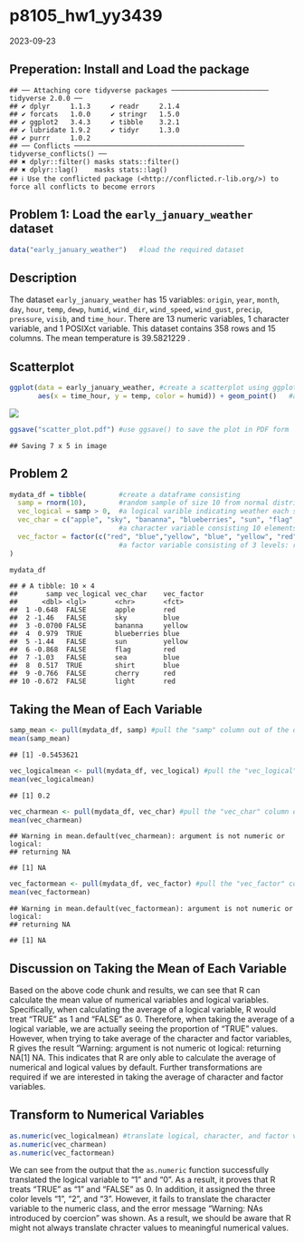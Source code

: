 p8105_hw1_yy3439
================
2023-09-23

## Preperation: Install and Load the package

    ## ── Attaching core tidyverse packages ──────────────────────── tidyverse 2.0.0 ──
    ## ✔ dplyr     1.1.3     ✔ readr     2.1.4
    ## ✔ forcats   1.0.0     ✔ stringr   1.5.0
    ## ✔ ggplot2   3.4.3     ✔ tibble    3.2.1
    ## ✔ lubridate 1.9.2     ✔ tidyr     1.3.0
    ## ✔ purrr     1.0.2     
    ## ── Conflicts ────────────────────────────────────────── tidyverse_conflicts() ──
    ## ✖ dplyr::filter() masks stats::filter()
    ## ✖ dplyr::lag()    masks stats::lag()
    ## ℹ Use the conflicted package (<http://conflicted.r-lib.org/>) to force all conflicts to become errors

## Problem 1: Load the `early_january_weather` dataset

``` r
data("early_january_weather")   #load the required dataset
```

## Description

The dataset `early_january_weather` has 15 variables: `origin`, `year`,
`month`, `day`, `hour`, `temp`, `dewp`, `humid`, `wind_dir`,
`wind_speed`, `wind_gust`, `precip`, `pressure`, `visib`, and
`time_hour`. There are 13 numeric variables, 1 character variable, and 1
POSIXct variable. This dataset contains 358 rows and 15 columns. The
mean temperature is 39.5821229 .

## Scatterplot

``` r
ggplot(data = early_january_weather, #create a scatterplot using ggplot
       aes(x = time_hour, y = temp, color = humid)) + geom_point()   #add color 
```

![](p8105_hw1_yy3439_files/figure-gfm/unnamed-chunk-3-1.png)<!-- -->

``` r
ggsave("scatter_plot.pdf") #use ggsave() to save the plot in PDF form
```

    ## Saving 7 x 5 in image

## Problem 2

``` r
mydata_df = tibble(        #create a dataframe consisting 
  samp = rnorm(10),        #random sample of size 10 from normal distribution using rnorm function
  vec_logical = samp > 0,  #a logical varible indicating weather each smaple is greater than 0 
  vec_char = c("apple", "sky", "bananna", "blueberries", "sun", "flag", "sea", "shirt", "cherry", "light"),  
                           #a character variable consisting 10 elements
  vec_factor = factor(c("red", "blue","yellow", "blue", "yellow", "red", "blue", "blue", "red", "red"))
                           #a factor variable consisting of 3 levels: red, blue, and yellow
)

mydata_df
```

    ## # A tibble: 10 × 4
    ##       samp vec_logical vec_char    vec_factor
    ##      <dbl> <lgl>       <chr>       <fct>     
    ##  1 -0.648  FALSE       apple       red       
    ##  2 -1.46   FALSE       sky         blue      
    ##  3 -0.0700 FALSE       bananna     yellow    
    ##  4  0.979  TRUE        blueberries blue      
    ##  5 -1.44   FALSE       sun         yellow    
    ##  6 -0.868  FALSE       flag        red       
    ##  7 -1.03   FALSE       sea         blue      
    ##  8  0.517  TRUE        shirt       blue      
    ##  9 -0.766  FALSE       cherry      red       
    ## 10 -0.672  FALSE       light       red

## Taking the Mean of Each Variable

``` r
samp_mean <- pull(mydata_df, samp) #pull the "samp" column out of the dataframe and take the mean of it 
mean(samp_mean)
```

    ## [1] -0.5453621

``` r
vec_logicalmean <- pull(mydata_df, vec_logical) #pull the "vec_logical" column out of the dataframe and take the mean of it 
mean(vec_logicalmean)
```

    ## [1] 0.2

``` r
vec_charmean <- pull(mydata_df, vec_char) #pull the "vec_char" column out of the dataframe and take the mean of it 
mean(vec_charmean)
```

    ## Warning in mean.default(vec_charmean): argument is not numeric or logical:
    ## returning NA

    ## [1] NA

``` r
vec_factormean <- pull(mydata_df, vec_factor) #pull the "vec_factor" column out of the dataframe and take the mean of it 
mean(vec_factormean)
```

    ## Warning in mean.default(vec_factormean): argument is not numeric or logical:
    ## returning NA

    ## [1] NA

## Discussion on Taking the Mean of Each Variable

Based on the above code chunk and results, we can see that R can
calculate the mean value of numerical variables and logical variables.
Specifically, when calculating the average of a logical variable, R
would treat “TRUE” as 1 and “FALSE” as 0. Therefore, when taking the
average of a logical variable, we are actually seeing the proportion of
“TRUE” values. However, when trying to take average of the character and
factor variables, R gives the result “Warning: argument is not numeric
ot logical: returning NA\[1\] NA. This indicates that R are only able to
calculate the average of numerical and logical values by default.
Further transformations are required if we are interested in taking the
average of character and factor variables.

## Transform to Numerical Variables

``` r
as.numeric(vec_logicalmean) #translate logical, character, and factor variables to numerical variables
as.numeric(vec_charmean)
as.numeric(vec_factormean)
```

We can see from the output that the `as.numeric` function successfully
translated the logical variable to “1” and “0”. As a result, it proves
that R treats “TRUE” as “1” and “FALSE” as 0. In addition, it assigned
the three color levels “1”, “2”, and “3”. However, it fails to translate
the character variable to the numeric class, and the error message
“Warning: NAs introduced by coercion” was shown. As a result, we should
be aware that R might not always translate chracter values to meaningful
numerical values.
